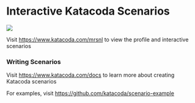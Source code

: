 # Interactive Katacoda Scenarios

[![](http://shields.katacoda.com/katacoda/mrsnl/count.svg)](https://www.katacoda.com/mrsnl "Get your profile on Katacoda.com")

Visit https://www.katacoda.com/mrsnl to view the profile and interactive scenarios

### Writing Scenarios
Visit https://www.katacoda.com/docs to learn more about creating Katacoda scenarios

For examples, visit https://github.com/katacoda/scenario-example
